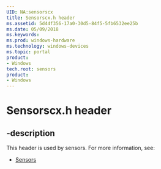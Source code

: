 ```yaml
---
UID: NA:sensorscx
title: Sensorscx.h header
ms.assetid: 5d44f356-17a0-30d5-84f5-5fb6532ee25b
ms.date: 05/09/2018
ms.keywords: 
ms.prod: windows-hardware
ms.technology: windows-devices
ms.topic: portal
product:
- Windows
tech.root: sensors
product:
- Windows
---
```


# Sensorscx.h header


## -description


This header is used by sensors. For more information, see:

- [Sensors](../_sensors/index.md)
